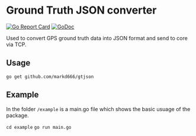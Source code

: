 # Ground Truth JSON converter
[![Go Report Card](https://goreportcard.com/badge/github.com/markd666/gtjson)](https://goreportcard.com/report/github.com/markd666/gtjson)
[![GoDoc](https://godoc.org/github.com/markd666/gtjson?status.svg)](https://godoc.org/github.com/markd666/gtjson)

Used to convert GPS ground truth data into JSON format and send to core via TCP.

## Usage

`go get github.com/markd666/gtjson`

## Example

In the folder `/example` is a main.go file which shows the basic usuage of the package. 

`cd example`
`go run main.go`
